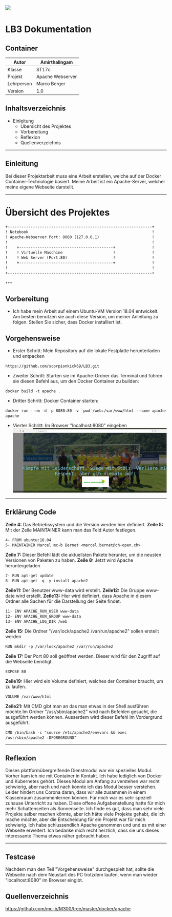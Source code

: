 ![](https://owncloud.org/wp-content/uploads/2018/09/ownCloud-docker-1.png)
# LB3 Dokumentation
## Container

| Autor | Amirthalingam |
| ------ | ------ |
| Klasse | ST17c|
| Projekt | Apache Webserver |
| Lehrperson | Marco Berger|
| Version | 1.0 |

## Inhaltsverzeichnis

- Einleitung
  - Übersicht des Projektes
  - Vorbereitung
  - Reflexion
  - Quellenverzeichnis


***
## Einleitung

Bei dieser Projektarbeit muss eine Arbeit erstellen, welche auf der Docker Container-Technologie basiert.
Meine Arbeit ist ein Apache-Server, welcher meine eigene Webseite darstellt.

***
# Übersicht des Projektes
    +---------------------------------------------------------------+
    ! Notebook                                                      !                 
    ! Apache-Webserver Port: 8080 (127.0.0.1)                       !	
    !                                                               !	
    !    +-----------------------------------------+                !
    !    ! Virtuelle Maschine                      !                !
    !    ! Web Server (Port:80)                    !                !
    !    +-----------------------------------------+                !
    !                                                               !	
    +---------------------------------------------------------------+

    ***
## Vorbereitung

- Ich habe mein Arbeit auf einem Ubuntu-VM Version 18.04 entwickelt. Am besten benutzen sie auch diese Version, um meiner Anleitung zu folgen. Stellen Sie sicher, dass Docker installiert ist.

## Vorgehensweise
- Erster Schritt: Mein Repository auf die lokale Festplatte herunterladen und entpacken
```
https://github.com/scorpionkick69/LB3.git
```
- Zweiter Schritt: Starten sie im Apache-Ordner das Terminal und führen sie diesen Befehl aus, um den Docker Container zu builden:
```
docker build -t apache .
```
- Dritter Schritt: Docker Container starten:

```
docker run --rm -d -p 8080:80 -v `pwd`/web:/var/www/html --name apache apache
```

- Vierter Schritt: Im Browser "localhost:8080" eingeben
![Bild1](1.PNG)

***
## Erklärung Code
**Zeile 4:** Das Betriebssystem und die Version werden hier definiert.
**Zeile 5:** Mit der Zeile MAINTAINER kann man das Feld Autor festlegen.
```
4- FROM ubuntu:18.04
5- MAINTAINER Marcel mc-b Bernet <marcel.bernet@ch-open.ch>
```

**Zeile 7:** Dieser Befehl lädt die aktuellsten Pakete herunter, um die neusten Versionen von Paketen zu haben.
**Zeile 8:** Jetzt wird Apache heruntergeladen
```
7- RUN apt-get update
8- RUN apt-get -q -y install apache2
```

**Zeile11:** Der Benutzer www-data wird erstellt.
**Zeile12:** Die Gruppe www-date wird erstellt.
**Zeile13:** Hier wird definiert, dass Apache in diesem Ordner alle Sachen für die Darstellung der Seite findet.
```
11- ENV APACHE_RUN_USER www-data
12- ENV APACHE_RUN_GROUP www-data
13- ENV APACHE_LOG_DIR /web
```

**Zeile 15:** Die Ordner "/var/lock/apache2 /var/run/apache2" sollen erstellt werden
```
RUN mkdir -p /var/lock/apache2 /var/run/apache2
```

**Zeile 17:** Der Port 80 soll geöffnet werden. Dieser wird für den Zugriff auf die Webseite benötigt.
```
EXPOSE 80
```

**Zeile19:** Hier wird ein Volume definiert, welches der Container braucht, um zu laufen.
```
VOLUME /var/www/html
```

**Zeile21:** Mit CMD gibt man an das man etwas in der Shell ausführen möchte.Im Ordner "/usr/sbin/apache2" wird nach Befehlen gesucht, die ausgeführt werden können. Ausserdem wird dieser Befehl im Vordergrund ausgeführt.
```
CMD /bin/bash -c "source /etc/apache2/envvars && exec /usr/sbin/apache2 -DFOREGROUND"
```
***
## Reflexion
Dieses plattformübergreifende Dienstmodul war ein spezielles Modul. Vorher kam ich nie mit Container in Kontakt. Ich habe lediglich von Docker und Kubernetes gehört. Dieses Modul am Anfang zu verstehen war recht schwierig, aber nach und nach konnte ich das Modul besser 
verstehen. Leider hindert uns Corona daran, dass wir alle zusammen in einem Klassenraum zusammenlernen können. Für mich war es sehr speziell zuhause Unterricht zu haben. Diese offene Aufgabenstellung hatte für mich mehr Schattenseiten als Sonnenseite. Ich finde es gut, 
dass man sehr viele Projekte selber machen könnte, aber ich hätte viele Projekte gehabt, die ich mache möchte, aber die Entscheidung für ein Projekt war für mich schwierig. Ich habe schlussendlich Apache genommen und und es mit einer Webseite erweitert. Ich bedanke mich 
recht herzlich, dass sie uns dieses interessante Thema etwas näher gebracht haben.
***
## Testcase
Nachdem man den Teil "Vorgehensweise" durchgespielt hat, sollte die Webseite nach dem Neustart des PC trotzdem laufen, wenn man wieder "localhost:8080" im Browser eingibt.

## Quellenverzeichnis

https://github.com/mc-b/M300/tree/master/docker/apache



